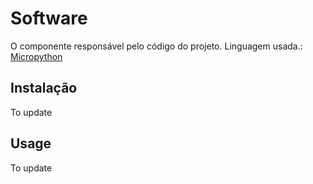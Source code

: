 # Software

O componente responsável pelo código do projeto. Linguagem usada.: [Micropython](https://micropython.org/)

## Instalação

To update

## Usage

To update

